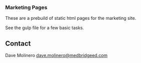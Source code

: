 ### Marketing Pages

These are a prebuild of static html pages for the marketing site.

See the gulp file for a few basic tasks.


## Contact
Dave Molinero
dave.molinero@medbridgeed.com